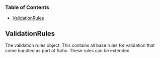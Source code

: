 <!-- Generated by documentation.js. Update this documentation by updating the source code. -->

### Table of Contents

-   [ValidationRules][1]

## ValidationRules

The validation rules object.
This contains all base rules for validation that come bundled as part of Soho.
These rules can be extended.

[1]: #validationrules
